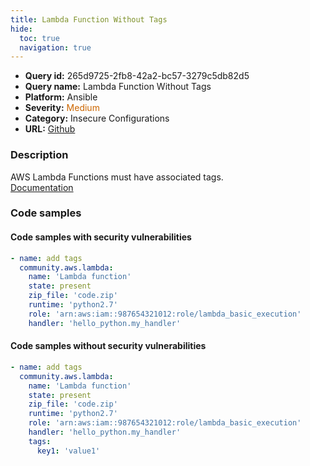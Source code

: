```yaml
---
title: Lambda Function Without Tags
hide:
  toc: true
  navigation: true
---
```


<style>
  .highlight .hll {
    background-color: #ff171742;
  }
  .md-content {
    max-width: 1100px;
    margin: 0 auto;
  }
</style>

-   **Query id:** 265d9725-2fb8-42a2-bc57-3279c5db82d5
-   **Query name:** Lambda Function Without Tags
-   **Platform:** Ansible
-   **Severity:** <span style="color:#C60">Medium</span>
-   **Category:** Insecure Configurations
-   **URL:** [Github](https://github.com/Checkmarx/kics/tree/master/assets/queries/ansible/aws/lambda_function_without_tags)

### Description
AWS Lambda Functions must have associated tags.<br>
[Documentation](https://docs.ansible.com/ansible/latest/collections/community/aws/lambda_module.html)

### Code samples
#### Code samples with security vulnerabilities
```yaml title="Postitive test num. 1 - yaml file" hl_lines="2"
- name: add tags
  community.aws.lambda:
    name: 'Lambda function'
    state: present
    zip_file: 'code.zip'
    runtime: 'python2.7'
    role: 'arn:aws:iam::987654321012:role/lambda_basic_execution'
    handler: 'hello_python.my_handler'

```


#### Code samples without security vulnerabilities
```yaml title="Negative test num. 1 - yaml file"
- name: add tags
  community.aws.lambda:
    name: 'Lambda function'
    state: present
    zip_file: 'code.zip'
    runtime: 'python2.7'
    role: 'arn:aws:iam::987654321012:role/lambda_basic_execution'
    handler: 'hello_python.my_handler'
    tags:
      key1: 'value1'

```
